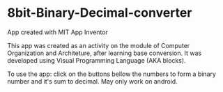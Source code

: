 # 8bit-Binary-Decimal-converter
App created with MIT App Inventor

This app was created as an activity on the module of Computer Organization and Architeture, after learning base conversion.
It was developed using Visual Programming Language (AKA blocks).

To use the app: click on the buttons bellow the numbers to form a binary number and it's sum to decimal.
May only work on android.
